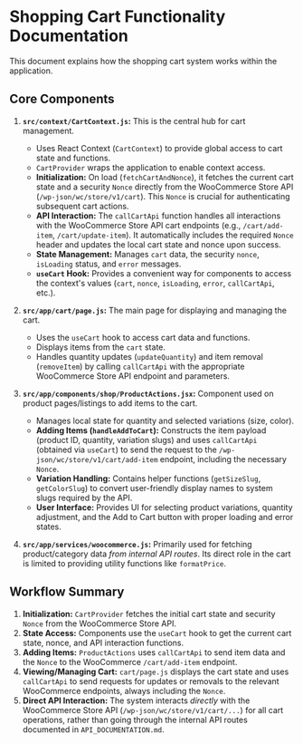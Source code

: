 # Shopping Cart Functionality Documentation

This document explains how the shopping cart system works within the application.

## Core Components

1.  **`src/context/CartContext.js`:** This is the central hub for cart management.
    *   Uses React Context (`CartContext`) to provide global access to cart state and functions.
    *   `CartProvider` wraps the application to enable context access.
    *   **Initialization:** On load (`fetchCartAndNonce`), it fetches the current cart state and a security `Nonce` directly from the WooCommerce Store API (`/wp-json/wc/store/v1/cart`). This `Nonce` is crucial for authenticating subsequent cart actions.
    *   **API Interaction:** The `callCartApi` function handles all interactions with the WooCommerce Store API cart endpoints (e.g., `/cart/add-item`, `/cart/update-item`). It automatically includes the required `Nonce` header and updates the local cart state and nonce upon success.
    *   **State Management:** Manages `cart` data, the security `nonce`, `isLoading` status, and `error` messages.
    *   **`useCart` Hook:** Provides a convenient way for components to access the context's values (`cart`, `nonce`, `isLoading`, `error`, `callCartApi`, etc.).

2.  **`src/app/cart/page.js`:** The main page for displaying and managing the cart.
    *   Uses the `useCart` hook to access cart data and functions.
    *   Displays items from the `cart` state.
    *   Handles quantity updates (`updateQuantity`) and item removal (`removeItem`) by calling `callCartApi` with the appropriate WooCommerce Store API endpoint and parameters.

3.  **`src/app/components/shop/ProductActions.jsx`:** Component used on product pages/listings to add items to the cart.
    *   Manages local state for quantity and selected variations (size, color).
    *   **Adding Items (`handleAddToCart`):** Constructs the item payload (product ID, quantity, variation slugs) and uses `callCartApi` (obtained via `useCart`) to send the request to the `/wp-json/wc/store/v1/cart/add-item` endpoint, including the necessary `Nonce`.
    *   **Variation Handling:** Contains helper functions (`getSizeSlug`, `getColorSlug`) to convert user-friendly display names to system slugs required by the API.
    *   **User Interface:** Provides UI for selecting product variations, quantity adjustment, and the Add to Cart button with proper loading and error states.

4.  **`src/app/services/woocommerce.js`:** Primarily used for fetching product/category data *from internal API routes*. Its direct role in the cart is limited to providing utility functions like `formatPrice`.

## Workflow Summary

1.  **Initialization:** `CartProvider` fetches the initial cart state and security `Nonce` from the WooCommerce Store API.
2.  **State Access:** Components use the `useCart` hook to get the current cart state, nonce, and API interaction functions.
3.  **Adding Items:** `ProductActions` uses `callCartApi` to send item data and the `Nonce` to the WooCommerce `/cart/add-item` endpoint.
4.  **Viewing/Managing Cart:** `cart/page.js` displays the cart state and uses `callCartApi` to send requests for updates or removals to the relevant WooCommerce endpoints, always including the `Nonce`.
5.  **Direct API Interaction:** The system interacts *directly* with the WooCommerce Store API (`/wp-json/wc/store/v1/cart/...`) for all cart operations, rather than going through the internal API routes documented in `API_DOCUMENTATION.md`. 